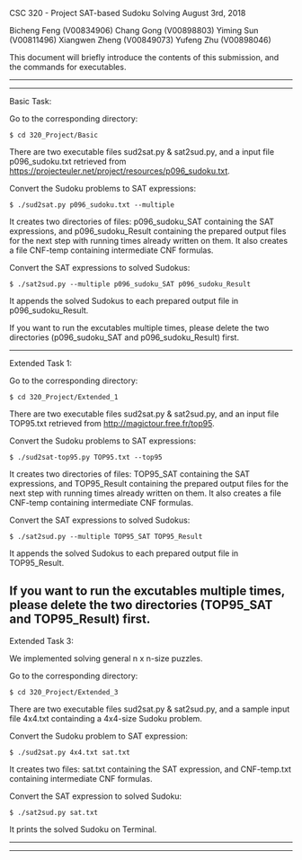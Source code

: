 CSC 320 - Project
SAT-based Sudoku Solving
August 3rd, 2018

Bicheng Feng (V00834906)
Chang Gong (V00898803)
Yiming Sun (V00811496)
Xiangwen Zheng (V00849073)
Yufeng Zhu (V00898046)

This document will briefly introduce the contents of this submission, 
and the commands for executables.

----------------------------------------------------------------------
----------------------------------------------------------------------

Basic Task:

Go to the corresponding directory:

	$ cd 320_Project/Basic

There are two executable files sud2sat.py & sat2sud.py, and a input 
file p096_sudoku.txt retrieved from 
https://projecteuler.net/project/resources/p096_sudoku.txt.

Convert the Sudoku problems to SAT expressions:
	  
	$ ./sud2sat.py p096_sudoku.txt --multiple

It creates two directories of files: p096_sudoku_SAT containing the SAT 
expressions, and p096_sudoku_Result containing the prepared output 
files for the next step with running times already written on them. It 
also creates a file CNF-temp containing intermediate CNF formulas.

Convert the SAT expressions to solved Sudokus:

	$ ./sat2sud.py --multiple p096_sudoku_SAT p096_sudoku_Result

It appends the solved Sudokus to each prepared output file in 
p096_sudoku_Result.

If you want to run the excutables multiple times, please delete the two directories (p096_sudoku_SAT and p096_sudoku_Result) first.

----------------------------------------------------------------------

Extended Task 1:

Go to the corresponding directory:

	$ cd 320_Project/Extended_1

There are two executable files sud2sat.py & sat2sud.py, and an input 
file TOP95.txt retrieved from http://magictour.free.fr/top95.

Convert the Sudoku problems to SAT expressions:

	$ ./sud2sat-top95.py TOP95.txt --top95

It creates two directories of files: TOP95_SAT containing the SAT 
expressions, and TOP95_Result containing the prepared output files for 
the next step with running times already written on them. It also 
creates a file CNF-temp containing intermediate CNF formulas.

Convert the SAT expressions to solved Sudokus:

	$ ./sat2sud.py --multiple TOP95_SAT TOP95_Result

It appends the solved Sudokus to each prepared output file in 
TOP95_Result.

If you want to run the excutables multiple times, please delete the two directories (TOP95_SAT and TOP95_Result) first.
----------------------------------------------------------------------
Extended Task 3:

We implemented solving general n x n-size puzzles.

Go to the corresponding directory:

	$ cd 320_Project/Extended_3

There are two executable files sud2sat.py & sat2sud.py, and a sample
input file 4x4.txt containding a 4x4-size Sudoku problem.

Convert the Sudoku problem to SAT expression:

	$ ./sud2sat.py 4x4.txt sat.txt

It creates two files: sat.txt containing the SAT expression, and 
CNF-temp.txt containing intermediate CNF formulas.

Convert the SAT expression to solved Sudoku:

	$ ./sat2sud.py sat.txt

It prints the solved Sudoku on Terminal.

----------------------------------------------------------------------
----------------------------------------------------------------------